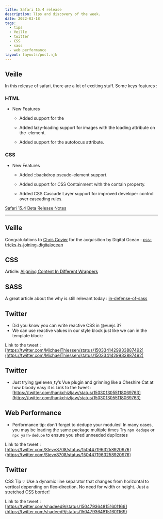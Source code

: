 ```yaml
---
title: Safari 15.4 release
description: Tips and discovery of the week.
date: 2022-03-18
tags:
  - tips
  - Veille
  - twitter
  - CSS
  - sass
  - web performance
layout: layouts/post.njk
---
```



## Veille

In this release of safari, there are a lot of exciting stuff.
Some keys features :

### HTML
- New Features

    - Added support for the <dialog> element.

    - Added lazy-loading support for images with the loading attribute on the <img> element.

    - Added support for the autofocus attribute.
### CSS
- New Features
    - Added ::backdrop pseudo-element support.

    - Added support for CSS Containment with the contain property.

    - Added CSS Cascade Layer support for improved developer control over cascading rules.

[Safari 15.4 Beta Release Notes](https://developer.apple.com/documentation/safari-release-notes/safari-15_4-release-notes)

___

## Veille

Congratulations to  [Chris Coyier](https://css-tricks.com/author/chriscoyier/) for the acquisition by Digital Ocean : [css-tricks-is-joining-digitalocean](https://css-tricks.com/css-tricks-is-joining-digitalocean/)

## CSS
Article: [Aligning Content In Different Wrappers](https://ishadeed.com/article/aligning-content-different-wrappers/)

## SASS

A great article about the why is still relevant today : [in-defense-of-sass](https://thinkdobecreate.com/articles/in-defense-of-sass/)

## Twitter


- Did you know you can write reactive CSS in @vuejs 3?
- We can use reactive values in our style block just like we can in the template block:

Link to the tweet : [https://twitter.com/MichaelThiessen/status/1503341429933887492](https://twitter.com/MichaelThiessen/status/1503341429933887492)


## Twitter
- Just trying @eleven_ty’s Vue plugin and grinning like a Cheshire Cat at how bloody easy it is
Link to the tweet : [https://twitter.com/hankchizljaw/status/1503013055118069763](https://twitter.com/hankchizljaw/status/1503013055118069763)

## Web Performance
- Performance tip: don't forget to dedupe your modules!
In many cases, you may be loading the same package multiple times
Try `npm dedupe` or `npx yarn-dedupe` to ensure you shed unneeded duplicates

Link to the tweet : [https://twitter.com/Steve8708/status/1504471963258920976](https://twitter.com/Steve8708/status/1504471963258920976)

## Twitter

CSS Tip 💡
Use a dynamic line separator that changes from horizontal to vertical depending on flex-direction. No need for width or height. Just a stretched CSS border!

Link to the tweet : [https://twitter.com/shadeed9/status/1504793648151601169](https://twitter.com/shadeed9/status/1504793648151601169)